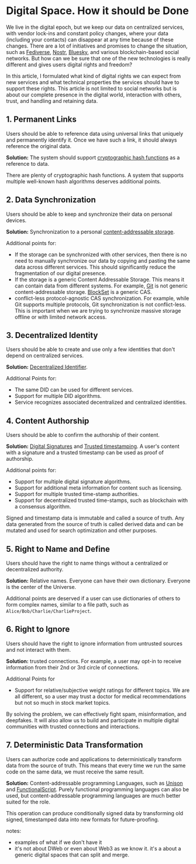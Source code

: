 # Digital Space. How it should be Done

We live in the digital epoch, but we keep our data on centralized services, with vendor lock-ins and constant policy changes, where your data (including your contacts) can disappear at any time because of these changes. There are a lot of initiatives and promises to change the situation, such as [Fediverse](https://en.wikipedia.org/wiki/Fediverse), [Nostr](https://en.wikipedia.org/wiki/Nostr), [Bluesky](https://en.wikipedia.org/wiki/Bluesky), and various blockchain-based social networks. But how can we be sure that one of the new technologies is really different and gives users digital rights and freedom?

In this article, I formulated what kind of digital rights we can expect from new services and what technical properties the services should have to support these rights. This article is not limited to social networks but is about our complete presence in the digital world, interaction with others, trust, and handling and retaining data.

## 1. Permanent Links

Users should be able to reference data using universal links that uniquely and permanently identify it. Once we have such a link, it should always reference the original data. 

**Solution:** The system should support [cryptographic hash functions](https://en.wikipedia.org/wiki/Cryptographic_hash_function) as a reference to data. 

There are plenty of cryptographic hash functions. A system that supports multiple well-known hash algorithms deserves additional points.

## 2. Data Synchronization

Users should be able to keep and synchronize their data on personal devices. 

**Solution:** Synchronization to a personal [content-addressable storage](https://en.wikipedia.org/wiki/Content-addressable_storage).

Additional points for:

- If the storage can be synchronized with other services, then there is no need to manually synchronize our data by copying and pasting the same data across different services. This should significantly reduce the fragmentation of our digital presence.
- If the storage is a generic Content Addressable Storage. This means it can contain data from different systems. For example, [Git](https://en.wikipedia.org/wiki/Git) is not generic content-addressable storage. [BlockSet](https://github.com/datablockset/blockset) is a generic CAS.
- conflict-less protocol-agnostic CAS synchronization. For example, while Git supports multiple protocols, Git synchronization is not conflict-less. This is important when we are trying to synchronize massive storage offline or with limited network access.

## 3. Decentralized Identity

Users should be able to create and use only a few identities that don't depend on centralized services. 

**Solution:** [Decentralized Identifier](https://en.wikipedia.org/wiki/Decentralized_identifier).

Additional Points for:

- The same DID can be used for different services.
- Support for multiple DID algorithms.
- Service recognizes associated decentralized and centralized identities.

## 4. Content Authorship

Users should be able to confirm the authorship of their content. 

**Solution:** [Digital Signatures](https://en.wikipedia.org/wiki/Digital_signature) and [Trusted timestamping](https://en.wikipedia.org/wiki/Trusted_timestamping). A user's content with a signature and a trusted timestamp can be used as proof of authorship.

Additional points for:

- Support for multiple digital signature algorithms.
- Support for additional meta information for content such as licensing.
- Support for multiple trusted time-stamp authorities.
- Support for decentralized trusted time-stamps, such as blockchain with a consensus algorithm.

Signed and timestamp data is immutable and called a source of truth. Any data generated from the source of truth is called derived data and can be mutated and used for search optimization and other purposes.

## 5. Right to Name and Define

Users should have the right to name things without a centralized or decentralized authority. 

**Solution:** Relative names. Everyone can have their own dictionary. Everyone is the center of the Universe.

Additional points are deserved if a user can use dictionaries of others to form complex names, similar to a file path, such as `Alice/Bob/Charlie/CharlieProject`.

## 6. Right to Ignore

Users should have the right to ignore information from untrusted sources and not interact with them. 

**Solution:** trusted connections. For example, a user may opt-in to receive information from their 2nd or 3rd circle of connections.

Additional Points for

- Support for relative/subjective weight ratings for different topics. We are all different, so a user may trust a doctor for medical recommendations but not so much in stock market topics.

By solving the problem, we can effectively fight spam, misinformation, and deepfakes. It will also allow us to build and participate in multiple digital communities with trusted connections and interactions.

## 7. Deterministic Data Transformation

Users can authorize code and applications to deterministically transform data from the source of truth. This means that every time we run the same code on the same data, we must receive the same result. 

**Solution:** Content-addressable programming Languages, such as [Unison](https://www.unison-lang.org/) and [FunctionalScript](https://github.com/functionalscript/functionalscript). Purely functional programming languages can also be used, but content-addressable programming languages are much better suited for the role.

This operation can produce conditionally signed data by transforming old signed, timestamped data into new formats for future-proofing.

notes:
- examples of what if we don't have it
- it's not about DWeb or even about Web3 as we know it. it's a about a generic digital spaces that can split and merge.
